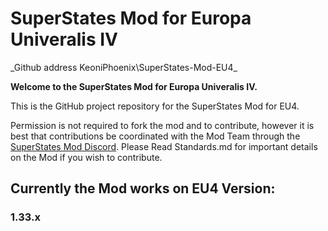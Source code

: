 # SuperStates Mod for Europa Univeralis IV #
_Github address KeoniPhoenix\SuperStates-Mod-EU4\_

**Welcome to the SuperStates Mod for Europa Univeralis IV.**

This is the GitHub project repository for the SuperStates Mod for EU4.

Permission is not required to fork the mod and to contribute, however it is best that contributions be coordinated with the Mod Team through the [SuperStates Mod Discord](https://discord.gg/VEGVPqb). Please Read Standards.md for important details on the Mod if you wish to contribute.

## Currently the Mod works on EU4 Version: ##
### 1.33.x ###
